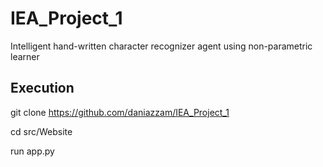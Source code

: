 # IEA_Project_1
 Intelligent hand-written character recognizer agent using non-parametric learner

## Execution
 git clone https://github.com/daniazzam/IEA_Project_1
 
 cd src/Website
 
 run app.py
